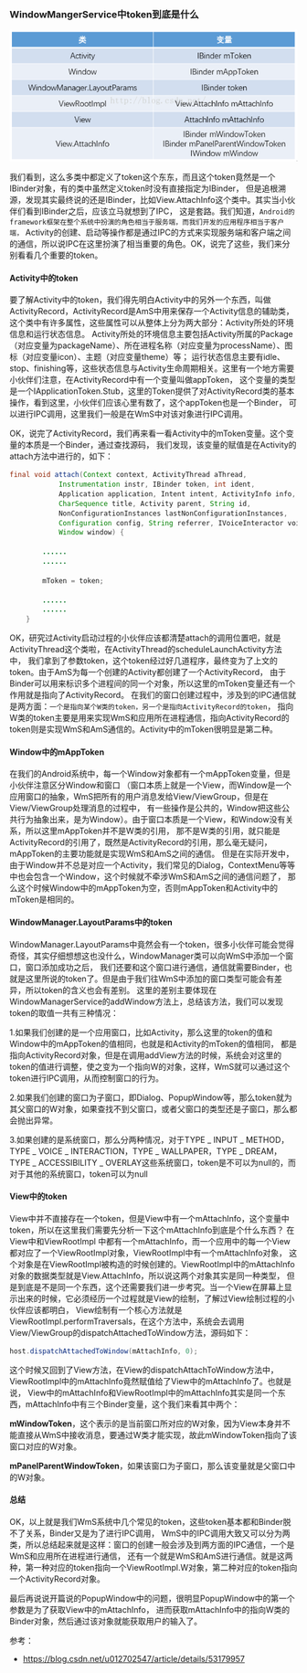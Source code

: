 ### WindowMangerService中token到底是什么

![](../../picture/20161116112049069.png)

我们看到，这么多类中都定义了token这个东东，而且这个token竟然是一个IBinder对象，有的类中虽然定义token时没有直接指定为IBinder，
但是追根溯源，发现其实最终说的还是IBinder，比如View.AttachInfo这个类中。其实当小伙伴们看到IBinder之后，应该立马就想到了IPC，
这是套路。我们知道，`Android的framework框架在整个系统中扮演的角色相当于服务端，而我们开发的应用程序相当于客户端，`
Activity的创建、启动等操作都是通过IPC的方式来实现服务端和客户端之间的通信，所以说IPC在这里扮演了相当重要的角色。OK，说完了这些，我们来分别看看几个重要的token。

#### Activity中的token

要了解Activity中的token，我们得先明白Activity中的另外一个东西，叫做ActivityRecord，ActivityRecord是AmS中用来保存一个Activity信息的辅助类，
这个类中有许多属性，这些属性可以从整体上分为两大部分：Activity所处的环境信息和运行状态信息。
Activity所处的环境信息主要包括Activity所属的Package（对应变量为packageName）、所在进程名称（对应变量为processName）、图标（对应变量icon）、主题（对应变量theme）等；
运行状态信息主要有idle、stop、finishing等，这些状态信息与Activity生命周期相关。这里有一个地方需要小伙伴们注意，在ActivityRecord中有一个变量叫做appToken，
这个变量的类型是一个IApplicationToken.Stub，这里的Token提供了对ActivityRecord类的基本操作，看到这里，小伙伴们应该心里有数了，这个appToken也是一个Binder，
可以进行IPC调用，这里我们一般是在WmS中对该对象进行IPC调用。

OK，说完了ActivityRecord，我们再来看一看Activity中的mToken变量。这个变量的本质是一个Binder，通过查找源码，
我们发现，该变量的赋值是在Activity的attach方法中进行的，如下：
~~~java
final void attach(Context context, ActivityThread aThread,
            Instrumentation instr, IBinder token, int ident,
            Application application, Intent intent, ActivityInfo info,
            CharSequence title, Activity parent, String id,
            NonConfigurationInstances lastNonConfigurationInstances,
            Configuration config, String referrer, IVoiceInteractor voiceInteractor,
            Window window) {
		
		......
		......
		
        mToken = token;
		
		......
		......
    }
~~~

OK，研究过Activity启动过程的小伙伴应该都清楚attach的调用位置吧，就是ActivityThread这个类啦，在ActivityThread的scheduleLaunchActivity方法中，
我们拿到了参数token，这个token经过好几道程序，最终变为了上文的token。由于AmS为每一个创建的Activity都创建了一个ActivityRecord，
由于Binder可以用来标识多个进程间的同一个对象，所以这里的mToken变量还有一个作用就是指向了ActivityRecord。
在我们的窗口创建过程中，涉及到的IPC通信就是两方面：`一个是指向某个W类的token，另一个是指向ActivityRecord的token`，
指向W类的token主要是用来实现WmS和应用所在进程通信，指向ActivityRecord的token则是实现WmS和AmS通信的。Activity中的mToken很明显是第二种。

#### Window中的mAppToken

在我们的Android系统中，每一个Window对象都有一个mAppToken变量，但是小伙伴注意区分Window和窗口
（窗口本质上就是一个View，而Window是一个应用窗口的抽象，WmS把所有的用户消息发给View/ViewGroup，但是在View/ViewGroup处理消息的过程中，
有一些操作是公共的，Window把这些公共行为抽象出来，是为Window）。由于窗口本质是一个View，和Window没有关系，所以这里mAppToken并不是W类的引用，
那不是W类的引用，就只能是ActivityRecord的引用了，既然是ActivityRecord的引用，那么毫无疑问，mAppToken的主要功能就是实现WmS和AmS之间的通信。
但是在实际开发中，由于Window并不总是对应一个Activity，我们常见的Dialog，ContextMenu等等中也会包含一个Window，这个时候就不牵涉WmS和AmS之间的通信问题了，
那么这个时候Window中的mAppToken为空，否则mAppToken和Activity中的mToken是相同的。

#### WindowManager.LayoutParams中的token

WindowManager.LayoutParams中竟然会有一个token，很多小伙伴可能会觉得奇怪，其实仔细想想这也没什么，WindowManager类可以向WmS中添加一个窗口，窗口添加成功之后，
我们还要和这个窗口进行通信，通信就需要Binder，也就是这里所说的token了。但是由于我们往WmS中添加的窗口类型可能会有差异，所以token的含义也会有差别。
这里的差别主要体现在WindowManagerService的addWindow方法上，总结该方法，我们可以发现token的取值一共有三种情况：

1.如果我们创建的是一个应用窗口，比如Activity，那么这里的token的值和Window中的mAppToken的值相同，也就是和Activity的mToken的值相同，
都是指向ActivityRecord对象，但是在调用addView方法的时候，系统会对这里的token的值进行调整，使之变为一个指向W的对象，这样，WmS就可以通过这个token进行IPC调用，从而控制窗口的行为。

2.如果我们创建的窗口为子窗口，即Dialog、PopupWindow等，那么token就为其父窗口的W对象，如果查找不到父窗口，或者父窗口的类型还是子窗口，那么都会抛出异常。

3.如果创建的是系统窗口，那么分两种情况，对于TYPE _ INPUT _ METHOD，TYPE _ VOICE _ INTERACTION，TYPE _ WALLPAPER，TYPE _ DREAM，
TYPE _ ACCESSIBILITY _ OVERLAY这些系统窗口，token是不可以为null的，而对于其他的系统窗口，token可以为null

#### View中的token

View中并不直接存在一个token，但是View中有一个mAttachInfo，这个变量中token，所以在这里我们需要先分析一下这个mAttachInfo到底是个什么东西？
在View中和ViewRootImpl 中都有一个mAttachInfo，而一个应用中的每一个View都对应了一个ViewRootImpl对象，ViewRootImpl中有一个mAttachInfo对象，
这个对象是在ViewRootImpl被构造的时候创建的。ViewRootImpl中的mAttachInfo对象的数据类型就是View.AttachInfo，所以说这两个对象其实是同一种类型，
但是到底是不是同一个东西，这个还需要我们进一步考究。当一个View在屏幕上显示出来的时候，它必须经历一个过程就是View的绘制，了解过View绘制过程的小伙伴应该都明白，
View绘制有一个核心方法就是ViewRootImpl.performTraversals，在这个方法中，系统会去调用View/ViewGroup的dispatchAttachedToWindow方法，源码如下：

~~~java
host.dispatchAttachedToWindow(mAttachInfo, 0);
~~~

这个时候又回到了View方法，在View的dispatchAttachToWindow方法中，ViewRootImpl中的mAttachInfo竟然赋值给了View中的mAttachInfo了。也就是说，
View中的mAttachInfo和ViewRootImpl中的mAttachInfo其实是同一个东西，mAttachInfo中有三个Binder变量，这个我们来看其中两个：

**mWindowToken**，这个表示的是当前窗口所对应的W对象，因为View本身并不能直接从WmS中接收消息，要通过W类才能实现，故此mWindowToken指向了该窗口对应的W对象。

**mPanelParentWindowToken**，如果该窗口为子窗口，那么该变量就是父窗口中的W对象。

#### 总结
OK，以上就是我们WmS系统中几个常见的token，这些token基本都和Binder脱不了关系，Binder又是为了进行IPC调用，
WmS中的IPC调用大致又可以分为两类，所以总结起来就是这样：窗口的创建一般会涉及到两方面的IPC通信，一个是WmS和应用所在进程进行通信，
还有一个就是WmS和AmS进行通信。就是这两种，第一种对应的token指向一个ViewRootImpl.W对象，第二种对应的token指向一个ActivityRecord对象。


最后再说说开篇说的PopupWindow中的问题，很明显PopupWindow中的第一个参数是为了获取View中的mAttachInfo，
进而获取mAttachInfo中的指向W类的Binder对象，然后通过该对象就能获取用户的输入了。


参考：
- https://blog.csdn.net/u012702547/article/details/53179957
